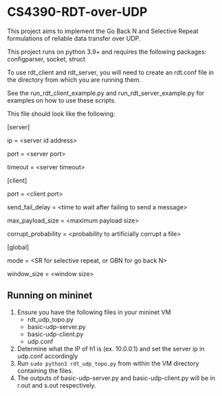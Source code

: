 # CS4390-RDT-over-UDP
This project aims to implement the Go Back N and Selective Repeat formulations of reliable data transfer over UDP.

This project runs on python 3.9+ and requires the following packages: configparser, socket, struct

To use rdt_client and rdt_server, you will need to create an rdt.conf file in the directory from which you are running them.

See the run_rdt_client_example.py and run_rdt_server_example.py for examples on how to use these scripts.

This file should look like the following:

\[server\]

ip = \<server id address\>

port = \<server port\>

timeout = \<server timeout\>


\[client\]

port = \<client port\>

send_fail_delay = \<time to wait after failing to send a message\>

max_payload_size = \<maximum payload size\>

corrupt_probability = \<probability to artificially corrupt a file\>


\[global\]

mode = \<SR for selective repeat, or GBN for go back N\>

window_size = \<window size\>


## Running on mininet
1. Ensure you have the following files in your mininet VM
    * rdt_udp_topo.py
    * basic-udp-server.py
    * basic-udp-client.py
    * udp.conf
2. Determine what the IP of h1 is (ex. 10.0.0.1) and set the server ip in udp.conf accordingly
3. Run `sudo python3 rdt_udp_topo.py` from within the VM directory containing the files.
4. The outputs of basic-udp-server.py and basic-udp-client.py will be in r.out and s.out respectively.
